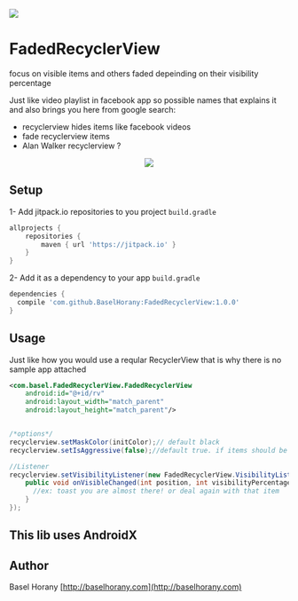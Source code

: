
[![](https://jitpack.io/v/BaselHorany/FadedRecyclerView.svg)](https://jitpack.io/#BaselHorany/FadedRecyclerView)

# FadedRecyclerView
focus on visible items and others faded depeinding on their visibility percentage

Just like video playlist in facebook app
so possible names that explains it and also brings you here from google search:
 * recyclerview hides items like facebook videos
 * fade recyclerview items
 * Alan Walker recyclerview ?


<p align="center">
  <img src="https://github.com/BaselHorany/FadedRecyclerView/blob/master/showcase.webp?raw=true" />
</p>


## Setup
1- Add jitpack.io repositories to you project `build.gradle`
```groovy 
allprojects {
    repositories {
        maven { url 'https://jitpack.io' }
    }
}
```
2- Add it as a dependency to your app `build.gradle`
```groovy
dependencies {
  compile 'com.github.BaselHorany:FadedRecyclerView:1.0.0'
}
```

## Usage
Just like how you would use a reqular RecyclerView that is why there is no sample app attached

```xml
<com.basel.FadedRecyclerView.FadedRecyclerView
    android:id="@+id/rv"
    android:layout_width="match_parent"
    android:layout_height="match_parent"/>
```

```java

/*options*/
recyclerview.setMaskColor(initColor);// default black
recyclerview.setIsAggressive(false);//default true. if items should be dimmed aggressively

//Listener
recyclerview.setVisibilityListener(new FadedRecyclerView.VisibilityListener() {
    public void onVisibleChanged(int position, int visibilityPercentage) {
      //ex: toast you are almost there! or deal again with that item 
    }
});

```

## This lib uses AndroidX

## Author
Basel Horany 
[http://baselhorany.com](http://baselhorany.com)

